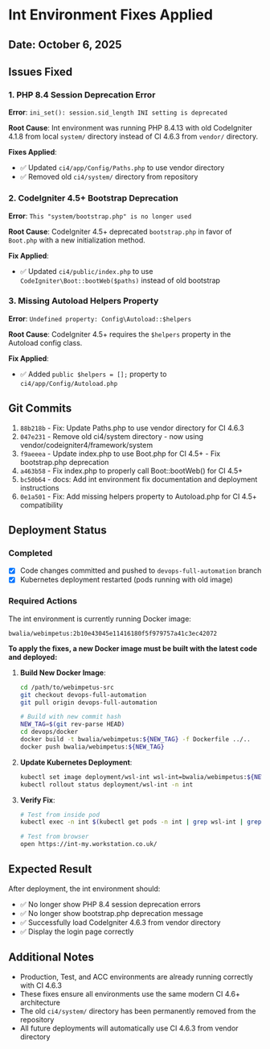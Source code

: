 # Int Environment Fixes Applied

## Date: October 6, 2025

## Issues Fixed

### 1. PHP 8.4 Session Deprecation Error
**Error**: `ini_set(): session.sid_length INI setting is deprecated`

**Root Cause**: Int environment was running PHP 8.4.13 with old CodeIgniter 4.1.8 from local `system/` directory instead of CI 4.6.3 from `vendor/` directory.

**Fixes Applied**:
- ✅ Updated `ci4/app/Config/Paths.php` to use vendor directory
- ✅ Removed old `ci4/system/` directory from repository

### 2. CodeIgniter 4.5+ Bootstrap Deprecation
**Error**: `This "system/bootstrap.php" is no longer used`

**Root Cause**: CodeIgniter 4.5+ deprecated `bootstrap.php` in favor of `Boot.php` with a new initialization method.

**Fix Applied**:
- ✅ Updated `ci4/public/index.php` to use `CodeIgniter\Boot::bootWeb($paths)` instead of old bootstrap

### 3. Missing Autoload Helpers Property
**Error**: `Undefined property: Config\Autoload::$helpers`

**Root Cause**: CodeIgniter 4.5+ requires the `$helpers` property in the Autoload config class.

**Fix Applied**:
- ✅ Added `public $helpers = [];` property to `ci4/app/Config/Autoload.php`

## Git Commits

1. `88b218b` - Fix: Update Paths.php to use vendor directory for CI 4.6.3
2. `047e231` - Remove old ci4/system directory - now using vendor/codeigniter4/framework/system
3. `f9aeeea` - Update index.php to use Boot.php for CI 4.5+ - Fix bootstrap.php deprecation
4. `a463b58` - Fix index.php to properly call Boot::bootWeb() for CI 4.5+
5. `bc50b64` - docs: Add int environment fix documentation and deployment instructions
6. `0e1a501` - Fix: Add missing helpers property to Autoload.php for CI 4.5+ compatibility

## Deployment Status

### Completed
- [x] Code changes committed and pushed to `devops-full-automation` branch
- [x] Kubernetes deployment restarted (pods running with old image)

### Required Actions
The int environment is currently running Docker image:
```
bwalia/webimpetus:2b10e43045e11416180f5f979757a41c3ec42072
```

**To apply the fixes, a new Docker image must be built with the latest code and deployed:**

1. **Build New Docker Image**:
   ```bash
   cd /path/to/webimpetus-src
   git checkout devops-full-automation
   git pull origin devops-full-automation
   
   # Build with new commit hash
   NEW_TAG=$(git rev-parse HEAD)
   cd devops/docker
   docker build -t bwalia/webimpetus:${NEW_TAG} -f Dockerfile ../..
   docker push bwalia/webimpetus:${NEW_TAG}
   ```

2. **Update Kubernetes Deployment**:
   ```bash
   kubectl set image deployment/wsl-int wsl-int=bwalia/webimpetus:${NEW_TAG} -n int
   kubectl rollout status deployment/wsl-int -n int
   ```

3. **Verify Fix**:
   ```bash
   # Test from inside pod
   kubectl exec -n int $(kubectl get pods -n int | grep wsl-int | grep Running | head -1 | awk '{print $1}') -- curl -s http://localhost/
   
   # Test from browser
   open https://int-my.workstation.co.uk/
   ```

## Expected Result

After deployment, the int environment should:
- ✅ No longer show PHP 8.4 session deprecation errors
- ✅ No longer show bootstrap.php deprecation message
- ✅ Successfully load CodeIgniter 4.6.3 from vendor directory
- ✅ Display the login page correctly

## Additional Notes

- Production, Test, and ACC environments are already running correctly with CI 4.6.3
- These fixes ensure all environments use the same modern CI 4.6+ architecture
- The old `ci4/system/` directory has been permanently removed from the repository
- All future deployments will automatically use CI 4.6.3 from vendor directory
